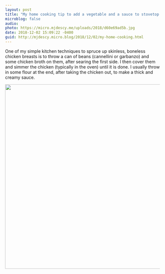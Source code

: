 ```yaml
---
layout: post
title: "My home cooking tip to add a vegetable and a sauce to stovetop chicken breasts"
microblog: false
audio: 
photo: https://micro.mjdescy.me/uploads/2018/d60e69ad5b.jpg
date: 2018-12-02 15:09:22 -0400
guid: http://mjdescy.micro.blog/2018/12/02/my-home-cooking.html
---
```

One of my simple kitchen techniques to spruce up skinless, boneless chicken breasts is to throw a can of beans (cannellini or garbanzo) and some chicken broth on them, after searing the first side. I then cover them and simmer the chicken (typically in the oven) until it is done. I usually throw in some flour at the end, after taking the chicken out, to make a thick and creamy sauce.

<img src="https://micro.mjdescy.me/uploads/2018/d60e69ad5b.jpg" width="600" height="599" />
